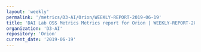 ```yaml
---
layout: 'weekly'
permalink: '/metrics/D3-AI/Orion/WEEKLY-REPORT-2019-06-19'
title: 'DAI Lab OSS Metrics Metrics report for Orion | WEEKLY-REPORT-2019-06-19'
organization: 'D3-AI'
repository: 'Orion'
current_date: '2019-06-19'
---
```

